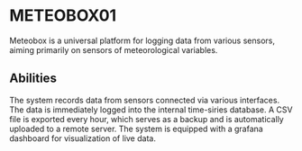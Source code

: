 # METEOBOX01
Meteobox is a universal platform for logging data from various sensors, aiming primarily on sensors of meteorological variables.

## Abilities
The system records data from sensors connected via various interfaces. The data is immediately logged into the internal time-siries database. A CSV file is exported every hour, which serves as a backup and is automatically uploaded to a remote server. The system is equipped with a grafana dashboard for visualization of live data. 
